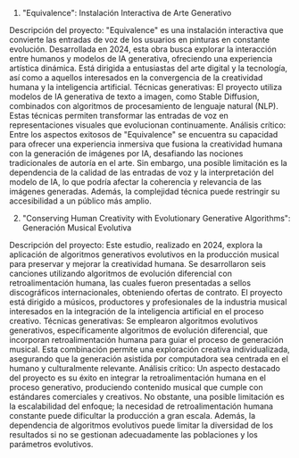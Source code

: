 1. "Equivalence": Instalación Interactiva de Arte Generativo
   
Descripción del proyecto:
"Equivalence" es una instalación interactiva que convierte las entradas de voz de los usuarios en pinturas en constante evolución. Desarrollada en 2024, esta obra busca explorar la interacción entre humanos y modelos de IA generativa, ofreciendo una experiencia artística dinámica. Está dirigida a entusiastas del arte digital y la tecnología, así como a aquellos interesados en la convergencia de la creatividad humana y la inteligencia artificial.
Técnicas generativas:
El proyecto utiliza modelos de IA generativa de texto a imagen, como Stable Diffusion, combinados con algoritmos de procesamiento de lenguaje natural (NLP). Estas técnicas permiten transformar las entradas de voz en representaciones visuales que evolucionan continuamente.
Análisis crítico:
Entre los aspectos exitosos de "Equivalence" se encuentra su capacidad para ofrecer una experiencia inmersiva que fusiona la creatividad humana con la generación de imágenes por IA, desafiando las nociones tradicionales de autoría en el arte. Sin embargo, una posible limitación es la dependencia de la calidad de las entradas de voz y la interpretación del modelo de IA, lo que podría afectar la coherencia y relevancia de las imágenes generadas. Además, la complejidad técnica puede restringir su accesibilidad a un público más amplio.

2. "Conserving Human Creativity with Evolutionary Generative Algorithms": Generación Musical Evolutiva

Descripción del proyecto:
Este estudio, realizado en 2024, explora la aplicación de algoritmos generativos evolutivos en la producción musical para preservar y mejorar la creatividad humana. Se desarrollaron seis canciones utilizando algoritmos de evolución diferencial con retroalimentación humana, las cuales fueron presentadas a sellos discográficos internacionales, obteniendo ofertas de contrato. El proyecto está dirigido a músicos, productores y profesionales de la industria musical interesados en la integración de la inteligencia artificial en el proceso creativo.
Técnicas generativas:
Se emplearon algoritmos evolutivos generativos, específicamente algoritmos de evolución diferencial, que incorporan retroalimentación humana para guiar el proceso de generación musical. Esta combinación permite una exploración creativa individualizada, asegurando que la generación asistida por computadora sea centrada en el humano y culturalmente relevante.
Análisis crítico:
Un aspecto destacado del proyecto es su éxito en integrar la retroalimentación humana en el proceso generativo, produciendo contenido musical que cumple con estándares comerciales y creativos. No obstante, una posible limitación es la escalabilidad del enfoque; la necesidad de retroalimentación humana constante puede dificultar la producción a gran escala. Además, la dependencia de algoritmos evolutivos puede limitar la diversidad de los resultados si no se gestionan adecuadamente las poblaciones y los parámetros evolutivos.
